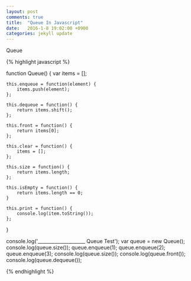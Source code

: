 ```yaml
---
layout: post
comments: true
title:  "Queue In Javascript"
date:   2016-1-8 19:02:00 +0900
categories: jekyll update
---
```


Queue

{% highlight javascript %}

function Queue() {
	var items = [];

	this.enqueue = function(element) {
		items.push(element);
	};

	this.dequeue = function() {
		return items.shift();
	};

	this.front = function() {
		return items[0];
	};

	this.clear = function() {
		items = [];
	};

	this.size = function() {
		return items.length;
	};

	this.isEmpty = function() {
		return items.length == 0;
	}

	this.print = function() {
		console.log(item.toString());
	};
}

console.log('____________________ Queue Test');
var queue = new Queue();
console.log(queue.size());
queue.enqueue(1);
queue.enqueue(2);
queue.enqueue(3);
console.log(queue.size());
console.log(queue.front());
console.log(queue.dequeue());

{% endhighlight %}


